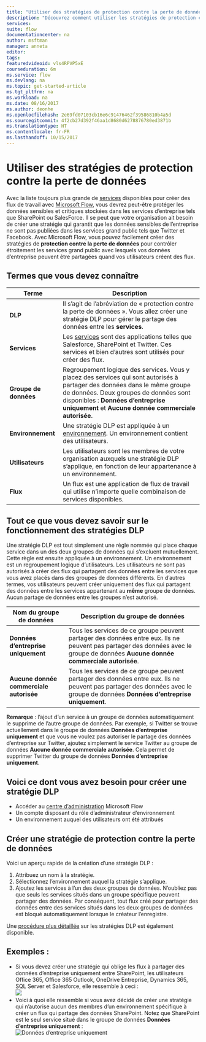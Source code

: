 ```yaml
---
title: "Utiliser des stratégies de protection contre la perte de données | Microsoft Docs"
description: "Découvrez comment utiliser les stratégies de protection contre la perte de données pour contrôler les services pouvant partager des données lors de l’automatisation des tâches à l’aide de Microsoft Flow."
services: 
suite: flow
documentationcenter: na
author: msftman
manager: anneta
editor: 
tags: 
featuredvideoid: vls4RPVP5xE
courseduration: 6m
ms.service: flow
ms.devlang: na
ms.topic: get-started-article
ms.tgt_pltfrm: na
ms.workload: na
ms.date: 08/16/2017
ms.author: deonhe
ms.openlocfilehash: 2e69fd07103cb16e6c91476462f39586810b4a5d
ms.sourcegitcommit: 4f2cb27d392f46aa1d8680d6278876780ed3871b
ms.translationtype: HT
ms.contentlocale: fr-FR
ms.lasthandoff: 10/15/2017
---
```

# <a name="use-data-loss-prevention-dlp-policies"></a>Utiliser des stratégies de protection contre la perte de données
Avec la liste toujours plus grande de [services](https://flow.microsoft.com/services) disponibles pour créer des flux de travail avec [Microsoft Flow](https://flow.microsoft.com), vous devrez peut-être protéger les données sensibles et critiques stockées dans les services d’entreprise tels que SharePoint ou SalesForce. Il se peut que votre organisation ait besoin de créer une stratégie qui garantit que les données sensibles de l’entreprise ne sont pas publiées dans les services grand public tels que Twitter et Facebook. Avec Microsoft Flow, vous pouvez facilement créer des stratégies de **protection contre la perte de données** pour contrôler étroitement les services grand public avec lesquels vos données d’entreprise peuvent être partagées quand vos utilisateurs créent des flux.  

## <a name="terms-you-should-get-familiar-with"></a>Termes que vous devez connaître
| Terme | Description |
| --- | --- |
| **DLP** |Il s’agit de l’abréviation de « protection contre la perte de données ». Vous allez créer une stratégie DLP pour gérer le partage des données entre les **services**. |
| **Services** |Les [services](https://flow.microsoft.com/services) sont des applications telles que Salesforce, SharePoint et Twitter. Ces services et bien d’autres sont utilisés pour créer des flux. |
| **Groupe de données** |Regroupement logique des services. Vous y placez des services qui sont autorisés à partager des données dans le même groupe de données. Deux groupes de données sont disponibles : **Données d’entreprise uniquement** et **Aucune donnée commerciale autorisée**. |
| **Environnement** |Une stratégie DLP est appliquée à un [environnement](../environments-overview-admin.md). Un environnement contient des utilisateurs. |
| **Utilisateurs** |Les utilisateurs sont les membres de votre organisation auxquels une stratégie DLP s’applique, en fonction de leur appartenance à un environnement. |
| **Flux** |Un flux est une application de flux de travail qui utilise n’importe quelle combinaison de services disponibles. |

## <a name="all-about-how-dlp-policies-work"></a>Tout ce que vous devez savoir sur le fonctionnement des stratégies DLP
Une stratégie DLP est tout simplement une règle nommée qui place chaque service dans un des deux groupes de données qui s’excluent mutuellement. Cette règle est ensuite appliquée à un environnement. Un environnement est un regroupement logique d’utilisateurs. Les utilisateurs ne sont pas autorisés à créer des flux qui partagent des données entre les services que vous avez placés dans des groupes de données différents. En d’autres termes, vos utilisateurs peuvent créer uniquement des flux qui partagent des données entre les services appartenant au **même** groupe de données. Aucun partage de données entre les groupes n’est autorisé.  

| **Nom du groupe de données** | **Description du groupe de données** |
| --- | --- |
| **Données d’entreprise uniquement** |Tous les services de ce groupe peuvent partager des données entre eux. Ils ne peuvent pas partager des données avec le groupe de données **Aucune donnée commerciale autorisée**. |
| **Aucune donnée commerciale autorisée** |Tous les services de ce groupe peuvent partager des données entre eux. Ils ne peuvent pas partager des données avec le groupe de données **Données d’entreprise uniquement**. |

**Remarque** : l’ajout d’un service à un groupe de données automatiquement le supprime de l’autre groupe de données. Par exemple, si Twitter se trouve actuellement dans le groupe de données **Données d’entreprise uniquement** et que vous ne voulez pas autoriser le partage des données d’entreprise sur Twitter, ajoutez simplement le service Twitter au groupe de données **Aucune donnée commerciale autorisée**. Cela permet de supprimer Twitter du groupe de données **Données d’entreprise uniquement**.

## <a name="heres-what-you-need-to-create-a-dlp"></a>Voici ce dont vous avez besoin pour créer une stratégie DLP
* Accéder au [centre d’administration](https://admin.flow.microsoft.com) Microsoft Flow  
* Un compte disposant du rôle d’administrateur d’environnement  
* Un environnement auquel des utilisateurs ont été attribués  

## <a name="create-a-dlp-policy"></a>Créer une stratégie de protection contre la perte de données
Voici un aperçu rapide de la création d’une stratégie DLP :  

1. Attribuez un nom à la stratégie.
2. Sélectionnez l’environnement auquel la stratégie s’applique.
3. Ajoutez les services à l’un des deux groupes de données. N’oubliez pas que seuls les services situés dans un groupe spécifique peuvent partager des données. Par conséquent, tout flux créé pour partager des données entre des services situés dans les deux groupes de données est bloqué automatiquement lorsque le créateur l’enregistre.  

Une [procédure plus détaillée](../prevent-data-loss.md) sur les stratégies DLP est également disponible.  

## <a name="examples"></a>Exemples :
* Si vous devez créer une stratégie qui oblige les flux à partager des données d’entreprise uniquement entre SharePoint, les utilisateurs Office 365, Office 365 Outlook, OneDrive Entreprise, Dynamics 365, SQL Server et Salesforce, elle ressemble à ceci :  
  ![](./media/learning-data-loss-prevention/a-few-business-centric-services.png)  
* Voici à quoi elle ressemble si vous avez décidé de créer une stratégie qui n’autorise aucun des membres d’un environnement spécifique à créer un flux qui partage des données SharePoint. Notez que SharePoint est le seul service situé dans le groupe de données **Données d’entreprise uniquement** :  
  ![Données d’entreprise uniquement](./media/learning-data-loss-prevention/sharepoint-only-no-sharing-guided-learning.png)


